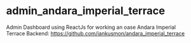 # admin_andara_imperial_terrace
Admin Dashboard using ReactJs for working an oase Andara Imperial Terrace Backend: https://github.com/iankusmon/andara_imperial_terrace
